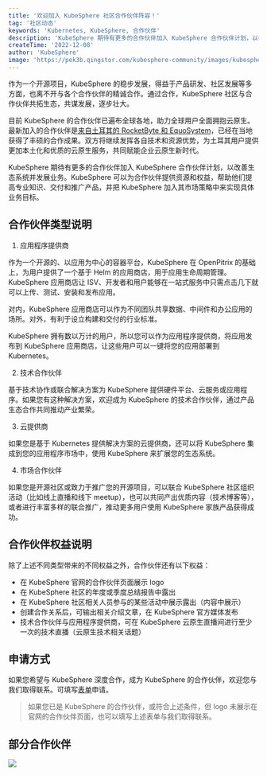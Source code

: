 ```yaml
---
title: '欢迎加入 KubeSphere 社区合作伙伴阵容！'
tag: '社区动态'
keywords: 'Kubernetes, KubeSphere, 合作伙伴'
description: 'KubeSphere 期待有更多的合作伙伴加入 KubeSphere 合作伙伴计划，以改善生态系统并发展业务。'
createTime: '2022-12-08'
author: 'KubeSphere'
image: 'https://pek3b.qingstor.com/kubesphere-community/images/kubesphere-partner-cover.png'
---
```


作为一个开源项目，KubeSphere 的稳步发展，得益于产品研发、社区发展等多方面，也离不开与各个合作伙伴的精诚合作。通过合作，KubeSphere 社区与合作伙伴共拓生态，共谋发展，逐步壮大。

目前 KubeSphere 的合作伙伴已遍布全球各地，助力全球用户全面拥抱云原生。最新加入的合作伙伴是[来自土耳其的 RocketByte 和 EquoSystem](https://kubesphere.io/zh/news/kubesphere-turkey-and-huawei-partnership/)，已经在当地获得了丰硕的合作成果。双方将继续发挥各自技术和资源优势，为土耳其用户提供更加本土化和优质的云原生服务，共同赋能企业云原生新时代。

KubeSphere 期待有更多的合作伙伴加入 KubeSphere 合作伙伴计划，以改善生态系统并发展业务。KubeSphere 可以为合作伙伴提供资源和权益，帮助他们提高专业知识、交付和推广产品，并把 KubeSphere 加入其市场策略中来实现具体业务目标。

## 合作伙伴类型说明

1. 应用程序提供商

作为一个开源的、以应用为中心的容器平台，KubeSphere 在 OpenPitrix 的基础上，为用户提供了一个基于 Helm 的应用商店，用于应用生命周期管理。KubeSphere 应用商店让 ISV、开发者和用户能够在一站式服务中只需点击几下就可以上传、测试、安装和发布应用。

对内，KubeSphere 应用商店可以作为不同团队共享数据、中间件和办公应用的场所。对外，有利于设立构建和交付的行业标准。

KubeSphere 拥有数以万计的用户，所以您可以作为应用程序提供商，将应用发布到 KubeSphere 应用商店，让这些用户可以一键将您的应用部署到 Kubernetes。

2. 技术合作伙伴

基于技术协作或联合解决方案为 KubeSphere 提供硬件平台、云服务或应用程序。如果您有这种解决方案，欢迎成为 KubeSphere 的技术合作伙伴，通过产品生态合作共同推动产业繁荣。

3. 云提供商

如果您是基于 Kubernetes 提供解决方案的云提供商，还可以将 KubeSphere 集成到您的应用程序市场中，使用 KubeSphere 来扩展您的生态系统。

4. 市场合作伙伴

如果您是开源社区或致力于推广您的开源项目，可以联合 KubeSphere 社区组织活动（比如线上直播和线下 meetup），也可以共同产出优质内容（技术博客等），或者进行丰富多样的联合推广，推动更多用户使用 KubeSphere 家族产品获得成功。

## 合作伙伴权益说明

除了上述不同类型带来的不同权益之外，合作伙伴还有以下权益：

- 在 KubeSphere 官网的合作伙伴页面展示 logo
- 在 KubeSphere 社区的年度或季度总结报告中露出
- 在 KubeSphere 社区相关人员参与的某些活动中展示露出（内容中展示）
- 创建合作关系后，可输出相关介绍文章，在 KubeSphere 官方媒体发布
- 技术合作伙伴与应用程序提供商，可在 KubeSphere 云原生直播间进行至少一次的技术直播（云原生技术相关话题）

## 申请方式

如果您希望与 KubeSphere 深度合作，成为 KubeSphere 的合作伙伴，欢迎您与我们取得联系。可填写[表单](https://jinshuju.net/f/WIVxeX)申请。

> 如果您已是 KubeSphere 的合作伙伴，或符合上述条件，但 logo 未展示在官网的合作伙伴页面，也可以填写上述表单与我们取得联系。

## 部分合作伙伴

![](https://pek3b.qingstor.com/kubesphere-community/images/202212121537.png)

